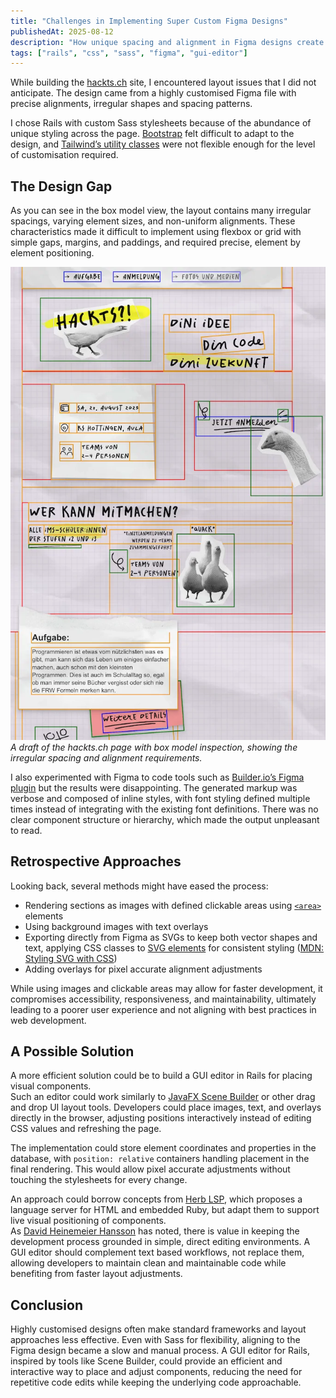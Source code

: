 ```yaml
---
title: "Challenges in Implementing Super Custom Figma Designs"
publishedAt: 2025-08-12
description: "How unique spacing and alignment in Figma designs create difficulties in Rails, and why a visual layout editor could help."
tags: ["rails", "css", "sass", "figma", "gui-editor"]
---
```


While building the [hackts.ch](https://hackts.ch) site, I encountered layout issues that I did not anticipate. The design came from a highly customised Figma file with precise alignments, irregular shapes and spacing patterns.

I chose Rails with custom Sass stylesheets because of the abundance of unique styling across the page. [Bootstrap](https://getbootstrap.com/) felt difficult to adapt to the design, and [Tailwind’s utility classes](https://tailwindcss.com/docs/utility-first) were not flexible enough for the level of customisation required.

## The Design Gap

As you can see in the box model view, the layout contains many irregular spacings, varying element sizes, and non-uniform alignments. These characteristics made it difficult to implement using flexbox or grid with simple gaps, margins, and paddings, and required precise, element by element positioning.

![hackts.ch homepage with debug rendering](../../assets/blog/hackts_debug.webp)  
*A draft of the hackts.ch page with box model inspection, showing the irregular spacing and alignment requirements.*

I also experimented with Figma to code tools such as [Builder.io’s Figma plugin](https://www.builder.io/c/docs/figma-to-builder) but the results were disappointing. The generated markup was verbose and composed of inline styles, with font styling defined multiple times instead of integrating with the existing font definitions. There was no clear component structure or hierarchy, which made the output unpleasant to read.

## Retrospective Approaches

Looking back, several methods might have eased the process:

- Rendering sections as images with defined clickable areas using [`<area>`](https://developer.mozilla.org/en-US/docs/Web/HTML/Reference/Elements/area) elements  
- Using background images with text overlays  
- Exporting directly from Figma as SVGs to keep both vector shapes and text, applying CSS classes to [SVG elements](https://developer.mozilla.org/en-US/docs/Web/SVG/Reference/Element/style) for consistent styling ([MDN: Styling SVG with CSS](https://developer.mozilla.org/en-US/docs/Web/SVG/Tutorial/SVG_and_CSS))  
- Adding overlays for pixel accurate alignment adjustments  

While using images and clickable areas may allow for faster development, it compromises accessibility, responsiveness, and maintainability, ultimately leading to a poorer user experience and not aligning with best practices in web development.

## A Possible Solution

A more efficient solution could be to build a GUI editor in Rails for placing visual components.  
Such an editor could work similarly to [JavaFX Scene Builder](https://openjfx.io/scenebuilder/) or other drag and drop UI layout tools. Developers could place images, text, and overlays directly in the browser, adjusting positions interactively instead of editing CSS values and refreshing the page.

The implementation could store element coordinates and properties in the database, with `position: relative` containers handling placement in the final rendering. This would allow pixel accurate adjustments without touching the stylesheets for every change.

An approach could borrow concepts from [Herb LSP](https://marcoroth.dev/posts/introducing-herb), which proposes a language server for HTML and embedded Ruby, but adapt them to support live visual positioning of components.  
As [David Heinemeier Hansson](https://world.hey.com/dhh/finding-the-last-editor-dae701cc) has noted, there is value in keeping the development process grounded in simple, direct editing environments. A GUI editor should complement text based workflows, not replace them, allowing developers to maintain clean and maintainable code while benefiting from faster layout adjustments.

## Conclusion

Highly customised designs often make standard frameworks and layout approaches less effective. Even with Sass for flexibility, aligning to the Figma design became a slow and manual process. A GUI editor for Rails, inspired by tools like Scene Builder, could provide an efficient and interactive way to place and adjust components, reducing the need for repetitive code edits while keeping the underlying code approachable.
